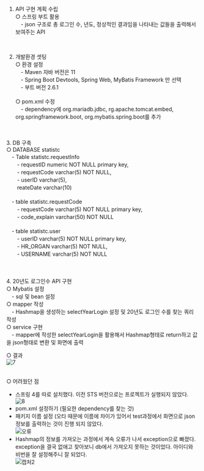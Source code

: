 1. API 구현 계획 수립
  <br>○ 스프링 부트 활용
	<br>　- json 구조로 총 로그인 수, 년도, 정상적인 결과임을 나타내는 값들을 출력해서 보여주는 API
<br>

2. 개발환경 셋팅
  <br>○ 환경 설정
     <br>　- Maven 자바 버전은 11
 	    <br>　- Spring Boot Devtools, Spring Web, MyBatis Framework 만 선택
 	    <br>　- 부트 버전 2.6.1	    
<br>○ pom.xml 수정 
	<br>　- dependency에 org.mariadb.jdbc, rg.apache.tomcat.embed, org.springframework.boot, org.mybatis.spring.boot를 추가
<br>
<br>
3. DB 구축
<br>○ DATABASE statistc
	<br>　- Table statistc.requestInfo 
		<br>　　- requestID numeric NOT NULL primary key,
    		<br>　　- requestCode varchar(5) NOT NULL,
   		<br>　　- userID varchar(5),
    		<br>　　reateDate varchar(10)
		<br>
	<br>　- table statistc.requestCode
		<br>　　- requestCode varchar(5) NOT NULL primary key,
    		<br>　　- code_explain varchar(50) NOT NULL
		<br>
	<br>　- table statistc.user
		<br>　　- userID varchar(5) NOT NULL primary key,
    		<br>　　- HR_ORGAN varchar(5) NOT NULL,
    		<br>　　- USERNAME varchar(5) NOT NULL

<br>
<br>
<br>
<br>
4. 20년도 로그인수 API 구현
  <br>○ Mybatis 설정
     <br>　- sql 및 bean 설정
 <br>○ mapper 작성
	<br>　- Hashmap을 생성하는 selectYearLogin 설정 및 20년도 로그인 수를 찾는 쿼리 작성
 <br>○ service 구현
	<br>　- mapper에 작성한 selectYearLogin을 활용해서 Hashmap형태로 return하고 값을 json형태로 변환 및 화면에 출력

○ 결과
<br>![7](https://user-images.githubusercontent.com/49810634/148527704-8fa0e916-c9c7-4124-aec7-fc0d32300cf5.PNG)
<br>
<br>

○ 어려웠던 점
- 스프링 4를 따로 설치했다. 이전 STS 버전으로는 프로젝트가 실행되지 않았다.
![8](https://user-images.githubusercontent.com/49810634/148528488-a248da58-50f0-481e-9504-dc28c9c102ce.PNG)
- pom.xml 설정하기 (필요한 dependency를 찾는 것)
- 패키지 이름 설정 (오타 때문에 이름에 차이가 있어서 test과정에서 화면으로 json정보를 출력하는 것이 진행 되지 않았다.
<br>![오류](https://user-images.githubusercontent.com/49810634/148528850-b9cb4d7e-4420-41b7-ab80-2bbcfde3d195.PNG)
- Hashmap의 정보를 가져오는 과정에서 계속 오류가 나서 exception으로 빠졌다. exception을 결국 없애고 찾아보니 db에서 가져오지 못하는 것이었다. 아이디와 비번을 잘 설정해주니 잘 되었다.
<br>![캡처2](https://user-images.githubusercontent.com/49810634/148528721-a318832c-fa60-46ea-92d7-b68e74203f19.PNG)

